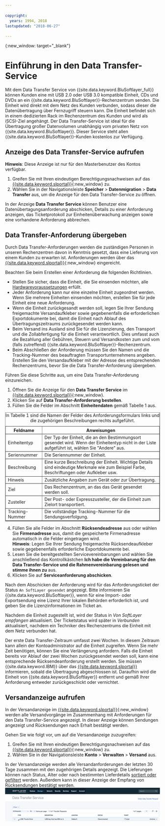 ```yaml
---

copyright:
  years: 1994, 2018
lastupdated: "2018-06-27"

---
```

{:new_window: target="_blank"}

# Einführung in den Data Transfer-Service

Mit dem Data Transfer Service von {{site.data.keyword.BluSoftlayer_full}} können Kunden eine mit USB 2.0 oder USB 3.0 kompatible Einheit, CDs und DVDs an ein {{site.data.keyword.BluSoftlayer}}-Rechenzentrum senden. Die Einheit wird direkt mit dem Netz des Kunden verbunden, sodass dieser die Datenübertragung über Fernzugriff steuern kann. Die Einheit befindet sich in einem dedizierten Rack im Rechenzentrum des Kunden und wird als iSCSI-Ziel angehängt. Der Data Transfer-Service ist ideal für die Übertragung großer Datenvolumen unabhängig vom privaten Netz von {{site.data.keyword.BluSoftlayer}}. Dieser Service steht allen {{site.data.keyword.BluSoftlayer}}-Kunden kostenlos zur Verfügung.

## Anzeige des Data Transfer-Service aufrufen

**Hinweis**: Diese Anzeige ist nur für den Masterbenutzer des Kontos verfügbar.

1. Greifen Sie mit Ihren eindeutigen Berechtigungsnachweisen auf das [{{site.data.keyword.slportal}}](https://control.softlayer.com/){:new_window} zu.
2. Wählen Sie in der Navigationsleiste **Speicher** > **Datenmigration** > **Data Transfer** aus, um die Anzeige für den Data Transfer-Service zu öffnen. <br/>

In der Anzeige **Data Transfer Service** können Benutzer eine Datenübertagungsanforderung abschicken, Details zu einer Anforderung anzeigen, das Ticketprotokoll zur Einheitenüberwachung anzeigen sowie eine vorhandene Anforderung abbrechen.

## Data Transfer-Anforderung übergeben

Durch Data Transfer-Anforderungen werden die zuständigen Personen in unseren Rechenzentren davon in Kenntnis gesetzt, dass eine Lieferung von einem Kunden zu erwarten ist. Anforderungen werden über das [{{site.data.keyword.slportal}}](https://control.softlayer.com/){:new_window} eingereicht. 

Beachten Sie beim Erstellen einer Anforderung die folgenden Richtlinien.

- Stellen Sie sicher, dass die Einheit, die Sie einsenden möchten, alle [Hardwarevoraussetzungen](/docs/infrastructure/DataTransferService/data-transfer-service-faq.html) erfüllt.
- Jeder Anforderung kann nur eine einzelne Einheit zugeordnet werden. Wenn Sie mehrere Einheiten einsenden möchten, erstellen Sie für jede Einheit eine neue Anforderung.
- Wenn die Einheit zurückgesandt werden soll, legen Sie Ihrer Sendung freigemachte Versandaufkleber sowie gegebenenfalls die erforderlichen Exportdokumente bei, damit die Einheit nach Ablauf des Übertragungszeitraums zurückgesendet werden kann.
- Beim Versand ins Ausland sind Sie für die Lizenzierung, den Transport und die Zollabfertigung für die Einheit verantwortlich. Dies umfasst auch die Bezahlung aller Gebühren, Steuern und Versandkosten zum und vom (falls zutreffend) {{site.data.keyword.BluSoftlayer}}-Rechenzentrum.
- Beim Abschließen der Anforderung müssen Sie den Namen und die Tracking-Nummer des beauftragten Transportunternehmens angeben.  Erstellen Sie den Versandaufkleber mit der Adresse des entsprechenden Rechenzentrums, bevor Sie die Data Transfer-Anforderung übergeben.

Führen Sie diese Schritte aus, um eine Data Transfer-Anforderung einzureichen.

1. Öffnen Sie die Anzeige für den **Data Transfer Service** im [{{site.data.keyword.slportal}}](https://control.softlayer.com/){:new_window}.
2. Klicken Sie auf **Data Transfer-Anforderung bestellen**.
3. Füllen Sie die Felder im Abschnitt **Einheitendaten** gemäß Tabelle 1 aus.
<table border="1">
<caption>In Tabelle 1 sind die Namen der Felder des Anforderungsformulars links und die zugehörigen Beschreibungen rechts aufgeführt.</caption> 
 <tr><th>Feldname</th><th>Anweisungen</th></tr>
 <tr><td>Einheitentyp</td><td>Der Typ der Einheit, die an den Bestimmungsort gesendet wird. Wenn der Einheitentyp nicht in der Liste aufgeführt ist, wählen Sie "Andere" aus.</td></tr>
 <tr><td>Seriennummer</td><td> Die Seriennummer der Einheit.</td></tr><tr><td>Beschreibung</td><td>Eine kurze Beschreibung der Einheit. Wichtige Details sind eindeutige Merkmale wie zum Beispiel Farbe, Beschriftungen oder Aufkleber usw.</td></tr>
 <tr><td>Hinweis</td><td>Zusätzliche Angaben zum Gerät oder zur Übertragung.</td></tr><tr><td>Ziel</td><td>Das Rechenzentrum, an das das Gerät gesendet werden soll.</td></tr>
 <tr><td>Zusteller</td><td>Der Post- oder Expresszusteller, der die Einheit zum Zielort transportiert.</td></tr>
 <tr><td>Tracking-Nummer</td><td>Die vollständige Tracking-Nummer für die Sendungsverfolgung.</td></tr>
 </table>

4. Füllen Sie alle Felder im Abschnitt **Rücksendeadresse** aus oder wählen Sie **Firmenadresse** aus, damit die gespeicherte Firmenadresse automatisch in die Felder eingetragen wird. <br/> **Hinweis**: Legen Sie Ihrer Sendung freigemachte Rücksendeaufkleber sowie gegebenenfalls erforderliche Exportdokumente bei.
5. Lesen Sie die bereitgestellten Servicevereinbarungen und wählen Sie anschließend das Kontrollkästchen **Ich habe die Vereinbarung für den Data Transfer-Service und die Rahmenvereinbarung gelesen und stimme ihnen zu** aus.
6. Klicken Sie auf **Serviceanforderung abschicken**.

Nach dem Abschicken der Anforderung wird für das Anforderungsticket der Status `An SoftLayer gesendet` angezeigt. Bitte informieren Sie {{site.data.keyword.BluSoftlayer}}, wenn für eine Import- oder Exportsendung eine Lizenz Ihrer lokalen Behörden erforderlich ist, und geben Sie die Lizenzinformationen im Ticket an.

Nachdem die Einheit zugestellt ist, wird der Status in *Von SoftLayer empfangen* aktualisiert. Der Ticketstatus wird später in *Verbunden* aktualisiert, nachdem ein Techniker des Rechenzentrums die Einheit mit dem Netz verbunden hat. 

Der erste Data Transfer-Zeitraum umfasst zwei Wochen. In diesem Zeitraum kann allein der Kontoadministrator auf die Einheit zugreifen. Wenn Sie mehr Zeit benötigen, können Sie eine Verlängerung anfordern. Falls die Einheit bereits vor Ablauf der zwei Wochen zurückgesendet werden soll, kann eine entsprechende Rücksendeanforderung erstellt werden. Sie müssen {{site.data.keyword.IBM}} über das [{{site.data.keyword.slportal}}](https://control.softlayer.com/) informieren, sobald die Übertragung abgeschlossen ist. Daraufhin wird die Einheit von {{site.data.keyword.BluSoftlayer}} entfernt und gemäß Ihrer Anforderung entweder zurückgeschickt oder vernichtet.


## Versandanzeige aufrufen

In der Versandanzeige im [{{site.data.keyword.slportal}}](https://control.softlayer.com/){:new_window} werden alle Versandvorgänge im Zusammenhang mit Anforderungen für den Data Transfer-Service angezeigt. In dieser Anzeige können Sendungen angezeigt und Rücksendungen nach Erhalt bestätigt werden. 

Gehen Sie wie folgt vor, um auf die Versandanzeige zuzugreifen:

1. Greifen Sie mit Ihren eindeutigen Berechtigungsnachweisen auf das [{{site.data.keyword.slportal}}](https://control.softlayer.com/){:new_window} zu.
2. Wählen Sie in der Navigationsleiste **Konto** > **Verwalten** > **Versand** aus.

In der Versandanzeige werden alle Versandanforderungen der letzten 30 Tage zusammen mit den zugehörigen Details angezeigt. Die Lieferungen können nach Status, Alter oder nach bestimmten Lieferdetails [sortiert oder gefiltert](sort-or-filter-shipments-list.html) werden. Außerdem kann in dieser Anzeige der Empfang von Rücksendungen bestätigt werden.
![Anzeige 'Versand'](/images/DTSShipmentScreen1.png)

